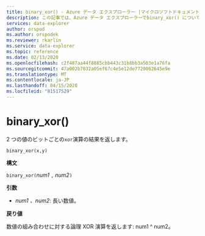 ```yaml
---
title: binary_xor() - Azure データ エクスプローラー |マイクロソフトドキュメント
description: この記事では、Azure データ エクスプローラーでbinary_xor() について説明します。
services: data-explorer
author: orspod
ms.author: orspodek
ms.reviewer: rkarlin
ms.service: data-explorer
ms.topic: reference
ms.date: 02/13/2020
ms.openlocfilehash: c2f487aa44f8885cbb443c31b8bb3a503e1a76fa
ms.sourcegitcommit: 47a002b7032a05ef67c4e5e12de7720062645e9e
ms.translationtype: MT
ms.contentlocale: ja-JP
ms.lasthandoff: 04/15/2020
ms.locfileid: "81517529"
---
```

# <a name="binary_xor"></a>binary_xor()

2 つの値のビットごとの`xor`演算の結果を返します。

```kusto
binary_xor(x,y)
```

**構文**

`binary_xor(`*num1* `,` *num2*`)`

**引数**

* *num1* *、num2*: 長い数値。

**戻り値**

数値の組み合わせに対する論理 XOR 演算を返します: num1 ^ num2。